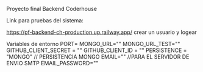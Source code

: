 Proyecto final Backend Coderhouse

Link para pruebas del sistema:

https://pf-backend-ch-production.up.railway.app/
crear un usuario y logear

Variables de entorno
  PORT=
  MONGO_URL=""
  MONGO_URL_TEST=""
  GITHUB_CLIENT_SECRET = ""
  GITHUB_CLIENT_ID = ""
  PERSISTENCE = "MONGO" // PERSISTENCIA MONGO
  EMAIL="" //PARA EL SERVIDOR DE ENVIO SMTP
  EMAIL_PASSWORD=""


